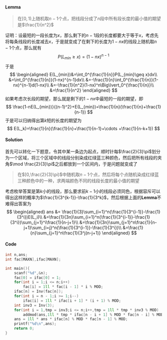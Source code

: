 #### Lemma
>在$[0,1)$上随机取$n-1$个点，把线段分成了$n$段中所有段长度的最小值的期望是$\frac{1}{n^2}$

证明：设最短的一段长度为$x$，那么剩下的$n-1$段的长度都要大于等于$x$，考虑先将每条线段的长度减去$x$，于是就变成了在剩下的长度为$1-nx$的线段上随机取$n-1$个点，那么就有
$$
P(L_{min}\geq x)=(1-nx)^{n-1}
$$
于是
$$
\begin{aligned}
E(L_{min})&=\int_0^{\frac{1}{n}}P(L_{min}\geq x)dx\\
&=\int_0^{\frac{1}{n}}(1-nx)^{n-1}dx\\
&=-\frac{1}{n}\int_0^{\frac{1}{n}}(1-nx)^{n-1}d(1-nx)\\
&=-\frac{1}{n^2}(1-nx)^n\Big\lvert_0^{\frac{1}{n}}\\
&=\frac{1}{n^2}
\end{aligned}
$$
如果考虑次长段的期望，那么就是剩下的$1-nx$中最短的一段的期望，即
$$
\frac{1-nE(L_{min})}{(n-1)^2}+E(L_{min})=\frac{1}{n}(\frac{1}{n}+\frac{1}{n-1})
$$
于是可以归纳得出第$k$短的长度的期望为
$$
E(L_k)=\frac{1}{n}(\frac{1}{n}+\frac{1}{n-1}+\cdots +\frac{1}{n-k+1})
$$
#### Solution
首先可以转化一下题意，令其中某一条边为起点，顺时针每$\frac{2}{3}\pi$划分为一个区域，将三个区域中的线段分别染成红绿蓝三种颜色，然后把所有线段的夹角$\mod \frac{2}{3}\pi$之后都放到一个区间内，于是问题就变成了
>在$[0,\frac{2}{3}\pi)$中随机取$n-1$个点，然后将每个点随机染成红绿蓝三种颜色中的一种，求两端颜色不同的线段长度的最小值的期望

考虑枚举答案是第$k$小的线段，那么要求前$k-1$小的线段必须同色，根据容斥可以得出这样的概率为$\frac{1}{3^{k-1}}-\frac{1}{3^k}$，然后根据上面的**Lemma**不难得出答案为
$$
\begin{aligned}
ans &= \frac{1}{3}\sum_{i=1}^n(\frac{1}{3^{i-1}}-\frac{1}{3^i})E(L_i)\\
&=\frac{1}{3n}\sum_{i=1}^n(\frac{1}{3^{i-1}}-\frac{1}{3^i})\sum_{j=1}^i\frac{1}{n-j+1}\\
&=\frac{1}{3n}\sum_{j=1}^n\frac{1}{n-j+1}\sum_{i=j}^n(\frac{1}{3^{i-1}}-\frac{1}{3^i})\\
&=\frac{1}{n}\sum_{j=1}^n\frac{1}{3^j(n-j+1)}
\end{aligned}
$$
#### Code
```cpp
int n,ans;
int fac[MAXN],ifac[MAXN];

int main(){
    scanf("%d",&n);
    fac[0] = ifac[0] = 1;
    for(int i = 1;i <= n;i++)
        fac[i] = 1ll * fac[i - 1] * i % MOD;
    ifac[n] = Inv(fac[n]);
    for(int i = n - 1;i >= 1;i--)
        ifac[i] = 1ll * ifac[i + 1] * (i + 1) % MOD;
    int inv3 = Inv(3);
    for(int i = 1,tmp = inv3;i <= n;i++,tmp = 1ll * tmp * inv3 % MOD)
        addmod(ans,1ll * tmp * ifac[n - i + 1] % MOD * fac[n - i] % MOD);
    ans = 1ll * ans * ifac[n] % MOD * fac[n - 1] % MOD;
    printf("%d\n",ans);
    return 0;
}